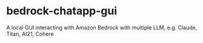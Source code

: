 # bedrock-chatapp-gui
A local GUI interacting with Amazon Bedrock with multiple LLM, e.g. Claude, Titan, AI21, Cohere
